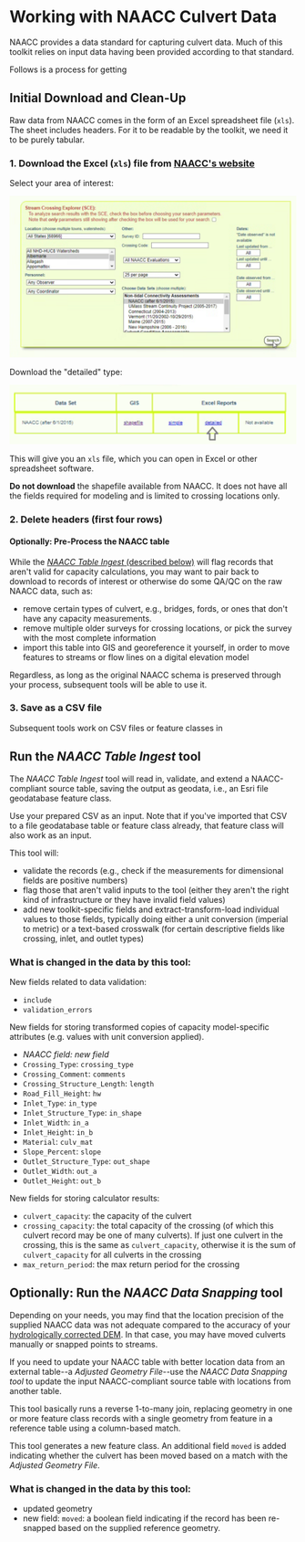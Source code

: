 # Working with NAACC Culvert Data

NAACC provides a data standard for capturing culvert data. Much of this toolkit relies on input data having been provided according to that standard.

Follows is a process for getting

## Initial Download and Clean-Up

Raw data from NAACC comes in the form of an Excel spreadsheet file (`xls`). The sheet includes headers. For it to be readable by the toolkit, we need it to be purely tabular.

### 1. Download the Excel (`xls`) file from [NAACC's website](https://naacc.org/naacc_search_crossing.cfm)

Select your area of interest:

![](assets/naacc-download-form.png)

Download the "detailed" type:

![](assets/naacc-download-types.png)

This will give you an `xls` file, which you can open in Excel or other spreadsheet software.

**Do not download** the shapefile available from NAACC. It does not have all the fields required for modeling and is limited to crossing locations only.

### 2. Delete headers (first four rows)

#### Optionally: Pre-Process the NAACC table

While the [*NAACC Table Ingest* (described below)](#run-the-naacc-table-ingest-tool) will flag records that aren't valid for capacity calculations, you may want to pair back to download to records of interest or otherwise do some QA/QC on the raw NAACC data, such as:

* remove certain types of culvert, e.g., bridges, fords, or ones that don't have any capacity measurements.
* remove multiple older surveys for crossing locations, or pick the survey with the most complete information
* import this table into GIS and georeference it yourself, in order to move features to streams or flow lines on a digital elevation model

Regardless, as long as the original NAACC schema is preserved through your process, subsequent tools will be able to use it.

### 3. Save as a CSV file

Subsequent tools work on CSV files or feature classes in 

## Run the *NAACC Table Ingest* tool

The *NAACC Table Ingest* tool will read in, validate, and extend a NAACC-compliant source table, saving the output as geodata, i.e., an Esri file geodatabase feature class.

Use your prepared CSV as an input. Note that if you've imported that CSV to a file geodatabase table or feature class already, that feature class will also work as an input.

This tool will: 

* validate the records (e.g., check if the measurements for dimensional fields are positive numbers)
* flag those that aren't valid inputs to the tool (either they aren't the right kind of infrastructure or they have invalid field values)
* add new toolkit-specific fields and extract-transform-load individual values to those fields, typically doing either a unit conversion (imperial to metric) or a text-based crosswalk (for certain descriptive fields like crossing, inlet, and outlet types)

### What is changed in the data by this tool:

New fields related to data validation: 

  * `include` 
  * `validation_errors`

New fields for storing transformed copies of capacity model-specific attributes (e.g. values with unit conversion applied).

  * *NAACC field: new field*
  * `Crossing_Type`: `crossing_type`
  * `Crossing_Comment`: `comments`
  * `Crossing_Structure_Length`: `length`
  * `Road_Fill_Height`: `hw`
  * `Inlet_Type`: `in_type`
  * `Inlet_Structure_Type`: `in_shape`
  * `Inlet_Width`: `in_a`
  * `Inlet_Height`: `in_b`
  * `Material`: `culv_mat`
  * `Slope_Percent`: `slope`
  * `Outlet_Structure_Type`: `out_shape`
  * `Outlet_Width`: `out_a`
  * `Outlet_Height`: `out_b`

New fields for storing calculator results:

  * `culvert_capacity`: the capacity of the culvert
  * `crossing_capacity`: the total capacity of the crossing (of which this culvert record may be one of many culverts). If just one culvert in the crossing, this is the same as `culvert_capacity`, otherwise it is the sum of `culvert_capacity` for all culverts in the crossing
  * `max_return_period`: the max return period for the crossing

## Optionally: Run the *NAACC Data Snapping* tool

Depending on your needs, you may find that the location precision of the supplied NAACC data was not adequate compared to the accuracy of your [hydrologically corrected DEM](data-dem.md). In that case, you may have moved culverts manually or snapped points to streams.

If you need to update your NAACC table with better location data from an external table--a *Adjusted Geometry File*--use the *NAACC Data Snapping tool* to update the input NAACC-compliant source table with locations from another table.

This tool basically runs a reverse 1-to-many join, replacing geometry in one or more feature class records with a single geometry from feature in a reference table using a column-based match.

This tool generates a new feature class. An additional field `moved` is added indicating whether the culvert has been moved based on a match with the *Adjusted Geometry File*.

### What is changed in the data by this tool:

* updated geometry
* new field: `moved`: a boolean field indicating if the record has been re-snapped based on the supplied reference geometry.
